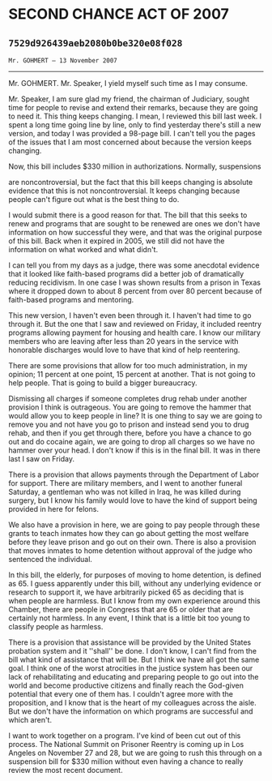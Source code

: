 # SECOND CHANCE ACT OF 2007
## `7529d926439aeb2080b0be320e08f028`
`Mr. GOHMERT — 13 November 2007`

---


Mr. GOHMERT. Mr. Speaker, I yield myself such time as I may consume.

Mr. Speaker, I am sure glad my friend, the chairman of Judiciary, 
sought time for people to revise and extend their remarks, because they 
are going to need it. This thing keeps changing. I mean, I reviewed 
this bill last week. I spent a long time going line by line, only to 
find yesterday there's still a new version, and today I was provided a 
98-page bill. I can't tell you the pages of the issues that I am most 
concerned about because the version keeps changing.



Now, this bill includes $330 million in authorizations. Normally, 
suspensions


are noncontroversial, but the fact that this bill keeps changing is 
absolute evidence that this is not noncontroversial. It keeps changing 
because people can't figure out what is the best thing to do.

I would submit there is a good reason for that. The bill that this 
seeks to renew and programs that are sought to be renewed are ones we 
don't have information on how successful they were, and that was the 
original purpose of this bill. Back when it expired in 2005, we still 
did not have the information on what worked and what didn't.

I can tell you from my days as a judge, there was some anecdotal 
evidence that it looked like faith-based programs did a better job of 
dramatically reducing recidivism. In one case I was shown results from 
a prison in Texas where it dropped down to about 8 percent from over 80 
percent because of faith-based programs and mentoring.

This new version, I haven't even been through it. I haven't had time 
to go through it. But the one that I saw and reviewed on Friday, it 
included reentry programs allowing payment for housing and health care. 
I know our military members who are leaving after less than 20 years in 
the service with honorable discharges would love to have that kind of 
help reentering.

There are some provisions that allow for too much administration, in 
my opinion; 11 percent at one point, 15 percent at another. That is not 
going to help people. That is going to build a bigger bureaucracy.

Dismissing all charges if someone completes drug rehab under another 
provision I think is outrageous. You are going to remove the hammer 
that would allow you to keep people in line? It is one thing to say we 
are going to remove you and not have you go to prison and instead send 
you to drug rehab, and then if you get through there, before you have a 
chance to go out and do cocaine again, we are going to drop all charges 
so we have no hammer over your head. I don't know if this is in the 
final bill. It was in there last I saw on Friday.

There is a provision that allows payments through the Department of 
Labor for support. There are military members, and I went to another 
funeral Saturday, a gentleman who was not killed in Iraq, he was killed 
during surgery, but I know his family would love to have the kind of 
support being provided in here for felons.

We also have a provision in here, we are going to pay people through 
these grants to teach inmates how they can go about getting the most 
welfare before they leave prison and go out on their own. There is also 
a provision that moves inmates to home detention without approval of 
the judge who sentenced the individual.

In this bill, the elderly, for purposes of moving to home detention, 
is defined as 65. I guess apparently under this bill, without any 
underlying evidence or research to support it, we have arbitrarily 
picked 65 as deciding that is when people are harmless. But I know from 
my own experience around this Chamber, there are people in Congress 
that are 65 or older that are certainly not harmless. In any event, I 
think that is a little bit too young to classify people as harmless.

There is a provision that assistance will be provided by the United 
States probation system and it ''shall'' be done. I don't know, I can't 
find from the bill what kind of assistance that will be. But I think we 
have all got the same goal. I think one of the worst atrocities in the 
justice system has been our lack of rehabilitating and educating and 
preparing people to go out into the world and become productive 
citizens and finally reach the God-given potential that every one of 
them has. I couldn't agree more with the proposition, and I know that 
is the heart of my colleagues across the aisle. But we don't have the 
information on which programs are successful and which aren't.

I want to work together on a program. I've kind of been cut out of 
this process. The National Summit on Prisoner Reentry is coming up in 
Los Angeles on November 27 and 28, but we are going to rush this 
through on a suspension bill for $330 million without even having a 
chance to really review the most recent document.